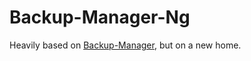 # Backup-Manager-Ng

Heavily based on [Backup-Manager](https://github.com/sukria/Backup-Manager), but on a new home.
